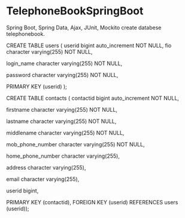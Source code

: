 # TelephoneBookSpringBoot
Spring Boot, Spring Data, Ajax, JUnit, Mockito
create databese telephonebook.

CREATE TABLE users
(
userid bigint auto_increment NOT NULL,
fio character varying(255) NOT NULL,

login_name character varying(255) NOT NULL,

password character varying(255) NOT NULL,

PRIMARY KEY (userid)
);

CREATE TABLE contacts
(
contactid bigint auto_increment NOT NULL,

firstname character varying(255) NOT NULL,

lastname character varying(255) NOT NULL,

middlename character varying(255) NOT NULL,

mob_phone_number character varying(255) NOT NULL,

home_phone_number character varying(255),

address character varying(255),

email character varying(255),

userid bigint,

PRIMARY KEY (contactid),
FOREIGN KEY (userid)
 REFERENCES users (userid));
